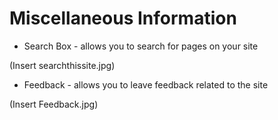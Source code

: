 # Miscellaneous Information
 
* Search Box - allows you to search for pages on your site

(Insert searchthissite.jpg)

* Feedback - allows you to leave feedback related to the site

(Insert Feedback.jpg)